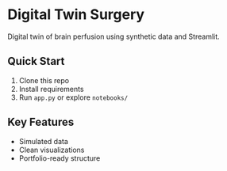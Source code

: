 # Digital Twin Surgery

Digital twin of brain perfusion using synthetic data and Streamlit.

## Quick Start
1. Clone this repo
2. Install requirements
3. Run `app.py` or explore `notebooks/`

## Key Features
- Simulated data
- Clean visualizations
- Portfolio-ready structure
